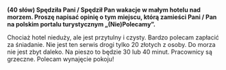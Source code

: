 **(40 słów) Spędziła Pani / Spędził Pan wakacje w małym hotelu nad morzem. Proszę napisać opinię o tym miejscu, którą zamieści Pani / Pan na polskim portalu turystycznym „(Nie)Polecamy”.**

Chociaż hotel nieduży, ale jest przytulny i czysty.
Bardzo polecam zapłacić za śniadanie.
Nie jest ten serwis drogi tylko 20 złotych z osoby.
Do morza nie jest zbyt daleko. 
Na pieszo to będzie 30 lub 40 minut.
Pracownicy są grzeczne.
Polecam wynajęcie pokoju!
